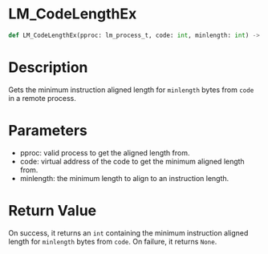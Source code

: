 # LM_CodeLengthEx

```python
def LM_CodeLengthEx(pproc: lm_process_t, code: int, minlength: int) -> Optional[int]
```

# Description

Gets the minimum instruction aligned length for `minlength` bytes from `code` in a remote process.

# Parameters

- pproc: valid process to get the aligned length from.
- code: virtual address of the code to get the minimum aligned length from.
- minlength: the minimum length to align to an instruction length.

# Return Value

On success, it returns an `int` containing the minimum instruction aligned length for `minlength` bytes from `code`. On failure, it returns `None`.

